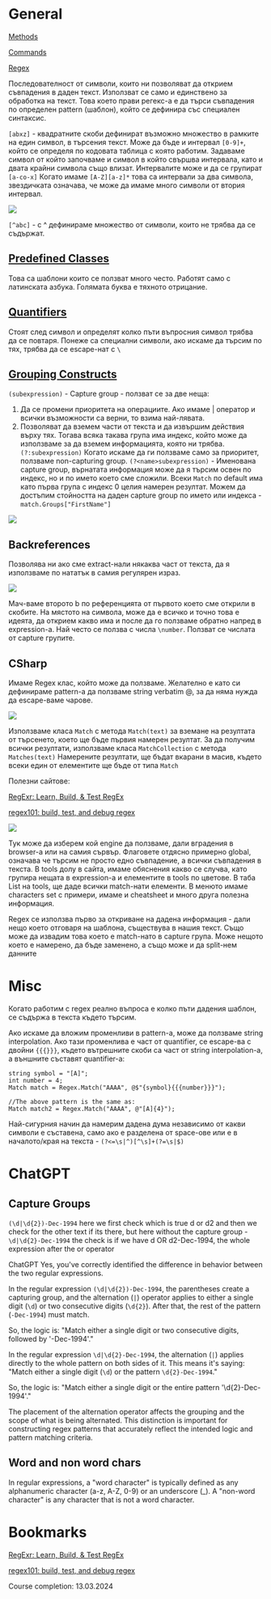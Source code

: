 # General
[Methods](https://github.com/GerardSh/SoftwareUniversity/blob/main/01%20C%23/99%20Resources/03%20Regex.md#Methods)

[Commands](https://github.com/GerardSh/SoftwareUniversity/blob/main/01%20C%23/99%20Resources/03%20Regex.md#Commands)

[Regex](https://github.com/GerardSh/SoftwareUniversity/blob/main/01%20C%23/99%20Resources/03%20Regex.md)

Последователност от символи, които ни позволяват да открием съвпадения в даден текст. Използват се само и единствено за обработка на текст.
Това което прави регекс-а е да търси съвпадения по определен pattern (шаблон), който се дефинира със специален синтаксис.

`[abxz]` - квадратните скоби дефинират възможно множество в рамките на един символ, в търсения текст. Може да бъде и интервал `[0-9]+`, който се определя по кодовата таблица с която работим. Задаваме символ от който започваме и символ в който свършва интервала, като и двата крайни символа също влизат. Интервалите може и да се групират `[a-co-x]`
Когато имаме `[A-Z][a-z]*` това са интервали за два символа, звездичката означава, че може да имаме много символи от втория интервал.

![](https://github.com/GerardSh/SoftwareUniversity/blob/main/a/Pasted%20image%2020240303193156.png)

`[^abc]` - с ^ дефинираме множество от символи, които не трябва да се съдържат.
## [Predefined Classes](03%20Regex.md#PredefinedClasses)
Това са шаблони които се ползват много често. Работят само с латинската азбука. Голямата буква е тяхното отрицание. 
## [Quantifiers](03%20Regex.md#Quantifiers)
Стоят след символ и определят колко пъти въпросния символ трябва да се повтаря. Понеже са специални символи, ако искаме да търсим по тях, трябва да се escape-нат с `\`
## [Grouping Constructs](03%20Regex.md#GroupingConstructs)
`(subexpression)` - Capture group - ползват се за две неща:
1. Да се промени приоритета на операциите. Ако имаме | оператор и всички възможности са верни, то взима най-лявата.
2. Позволяват да вземем части от текста и да извършим действия върху тях. Тогава всяка такава група има индекс, който може да използваме за да вземем информацията, която ни трябва.
`(?:subexpression)` Когато искаме да ги ползваме само за приоритет, ползваме non-capturing group.
`(?<name>subexpression)` - Именована capture group, върнатата информация може да я търсим освен по индекс, но и по името което сме сложили.
Всеки `Match` по default има като първа група с индекс 0 целия намерен резултат.
Можем да достъпим стойността на даден capture group по името или индекса - `match.Groups["FirstName"]`

![](https://github.com/GerardSh/SoftwareUniversity/blob/main/a/Pasted%20image%2020240303220142.png)

## Backreferences
Позволява ни ако сме extract-нали някаква част от текста, да я използваме по нататък в самия регулярен израз.

![](https://github.com/GerardSh/SoftwareUniversity/blob/main/a/Pasted%20image%2020240304224131.png)

Мач-ваме второто b по референцията от първото което сме открили в скобите. На мястото на символа, може да е всичко и точно това е идеята, да открием какво има и после да го ползваме обратно напред в expression-a. Най често се ползва с числа `\number`. Ползват се числата от capture групите.
## CSharp
Имаме Regex клас, който може да ползваме. Желателно е като си дефинираме pattern-a да ползваме string verbatim @, за да няма нужда да escape-ваме чарове.

![](https://github.com/GerardSh/SoftwareUniversity/blob/main/a/Pasted%20image%2020240304225829.png)

Използваме класа `Match` с метода `Match(text)` за вземане на резултата от търсенето, което ще бъде първия намерен резултат. За да получим всички резултати, използваме класа `MatchCollection` с метода `Matches(text)` Намерените резултати, ще бъдат вкарани в масив, където всеки един от елементите ще бъде от типа `Match`

Полезни сайтове:

[RegExr: Learn, Build, & Test RegEx](https://regexr.com/)

[regex101: build, test, and debug regex](https://regex101.com/)

![](https://github.com/GerardSh/SoftwareUniversity/blob/main/a/Pasted%20image%2020240303191609.png)

Тук може да изберем кой engine да ползваме, дали вградения в browser-а или на самия сървър.
Флаговете отдясно примерно global, означава че търсим не просто едно съвпадение, а всички съвпадения в текста.
В tools долу в сайта, имаме обяснения какво се случва, като групира нещата в expression-a и елементите в tools по цветове.
В таба List на tools, ще даде всички match-нати елементи.
В менюто имаме characters set с примери, имаме и cheatsheet и много друга полезна информация.

Regex се използва първо за откриване на дадена информация - дали нещо което отговаря на шаблона, съществува в нашия текст. Също може да извадим това което е match-нато в capture група.
Може нещото което е намерено, да бъде заменено, а също може и да split-нем данните
# Misc
Когато работим с regex реално въпроса е колко пъти дадения шаблон, се съдържа в текста където търсим.

Ако искаме да вложим променливи в pattern-а, може да ползваме string interpolation. Aко тази променлива е част от quantifier, се escape-ва с двойни `{{{}}}`,  където вътрешните скоби са част от string interpolation-а, а външните съставят quantifier-a:
```
string symbol = "[A]";
int number = 4;
Match match = Regex.Match("AAAA", @$"{symbol}{{{number}}}");

//The above pattern is the same as:
Match match2 = Regex.Match("AAAA", @"[A]{4}");
```

Най-сигурния начин да намерим дадена дума независимо от какви символи е съставена, само ако е разделена от space-ове или е в началото/края на текста - `(?<=\s|^)[^\s]+(?=\s|$)` 
# ChatGPT
## Capture Groups
`(\d|\d{2})-Dec-1994` here we first check which is true d or d2 and then we check for the other text if its there, but here without the capture group - `\d|\d{2}-Dec-1994` the check is if we have d OR d2-Dec-1994, the whole expression after the or operator

ChatGPT
Yes, you've correctly identified the difference in behavior between the two regular expressions.

In the regular expression `(\d|\d{2})-Dec-1994`, the parentheses create a capturing group, and the alternation (`|`) operator applies to either a single digit (`\d`) or two consecutive digits (`\d{2}`). After that, the rest of the pattern (`-Dec-1994`) must match.

So, the logic is: "Match either a single digit or two consecutive digits, followed by '-Dec-1994'."

In the regular expression `\d|\d{2}-Dec-1994`, the alternation (`|`) applies directly to the whole pattern on both sides of it. This means it's saying: "Match either a single digit (`\d`) or the pattern `\d{2}-Dec-1994`."

So, the logic is: "Match either a single digit or the entire pattern '\d{2}-Dec-1994'."

The placement of the alternation operator affects the grouping and the scope of what is being alternated. This distinction is important for constructing regex patterns that accurately reflect the intended logic and pattern matching criteria.
## Word and non word chars
In regular expressions, a "word character" is typically defined as any alphanumeric character (a-z, A-Z, 0-9) or an underscore (_). A "non-word character" is any character that is not a word character.
# Bookmarks 
[RegExr: Learn, Build, & Test RegEx](https://regexr.com/)

[regex101: build, test, and debug regex](https://regex101.com/)

Course completion: 13.03.2024
